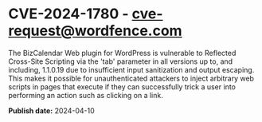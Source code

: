 # CVE-2024-1780 - cve-request@wordfence.com

The BizCalendar Web plugin for WordPress is vulnerable to Reflected Cross-Site Scripting via the 'tab' parameter in all versions up to, and including, 1.1.0.19 due to insufficient input sanitization and output escaping. This makes it possible for unauthenticated attackers to inject arbitrary web scripts in pages that execute if they can successfully trick a user into performing an action such as clicking on a link.

**Publish date:** 2024-04-10
